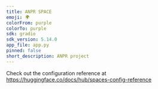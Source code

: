 ```yaml
---
title: ANPR SPACE
emoji: 🌍
colorFrom: purple
colorTo: purple
sdk: gradio
sdk_version: 5.14.0
app_file: app.py
pinned: false
short_description: ANPR project
---
```


Check out the configuration reference at https://huggingface.co/docs/hub/spaces-config-reference
